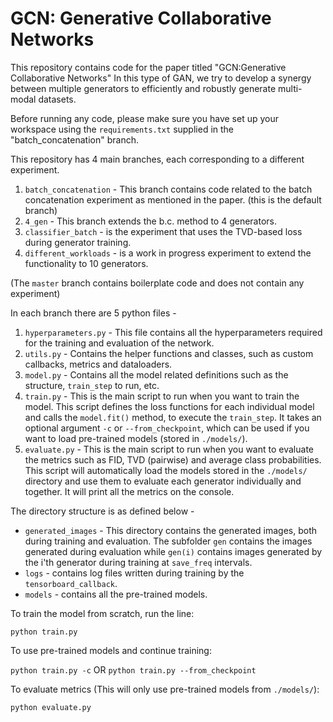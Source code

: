 # GCN: Generative Collaborative Networks

This repository contains code for the paper titled "GCN:Generative Collaborative Networks"
In this type of GAN, we try to develop a synergy between multiple generators to efficiently and robustly generate multi-modal datasets.

Before running any code, please make sure you have set up your workspace using the `requirements.txt` supplied in the "batch_concatenation" branch.

This repository has 4 main branches, each corresponding to a different experiment. 

1. `batch_concatenation` - This branch contains code related to the batch concatenation experiment as mentioned in the paper. (this is the default branch)
2. `4_gen` - This branch extends the b.c. method to 4 generators.
3. `classifier_batch` - is the experiment that uses the TVD-based loss during generator training.
4. `different_workloads` - is a work in progress experiment to extend the functionality to 10 generators.
   
(The `master` branch contains boilerplate code and does not contain any experiment)

In each branch there are 5 python files - 

1. `hyperparameters.py` - This file contains all the hyperparameters required for the training and evaluation of the network.
2. `utils.py` - Contains the helper functions and classes, such as custom callbacks, metrics and dataloaders.
3. `model.py` - Contains all the model related definitions such as the structure, `train_step` to run, etc.
4. `train.py` - This is the main script to run when you want to train the model. This script defines the loss functions for each individual model and calls the `model.fit()` method, to execute the `train_step`. It takes an optional argument `-c` or `--from_checkpoint`, which can be used if you want to load pre-trained models (stored in `./models/`).
5. `evaluate.py` - This is the main script to run when you want to evaluate the metrics such as FID, TVD (pairwise) and average class probabilities. This script will automatically load the models stored in the `./models/` directory and use them to evaluate each generator individually and together. It will print all the metrics on the console.

The directory structure is as defined below - 

- `generated_images` - This directory contains the generated images, both during training and evaluation. The subfolder `gen` contains the images generated during evaluation while `gen(i)` contains images generated by the i'th generator during training at `save_freq` intervals.
- `logs` - contains log files written during training by the `tensorboard_callback`.
- `models` - contains all the pre-trained models.

To train the model from scratch, run the line:

`python train.py`

To use pre-trained models and continue training:

`python train.py -c` OR `python train.py --from_checkpoint`

To evaluate metrics (This will only use pre-trained models from `./models/`):

`python evaluate.py`